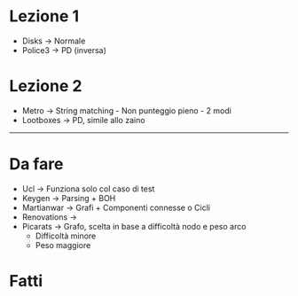 # Lezione 1

* Disks -> Normale
* Police3 -> PD (inversa)

# Lezione 2
* Metro -> String matching - Non punteggio pieno - 2 modi
* Lootboxes -> PD, simile allo zaino

---------------------------------

# Da fare

* Ucl -> Funziona solo col caso di test
* Keygen -> Parsing + BOH
* Martianwar -> Grafi + Componenti connesse o Cicli
* Renovations -> 
* Picarats -> Grafo, scelta in base a difficoltà nodo e peso arco
  * Difficoltà minore
  * Peso maggiore

# Fatti
